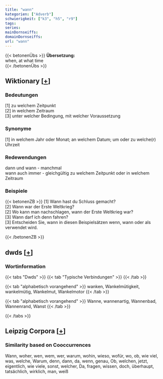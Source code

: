 ```yaml
---
title: "wann"
kategorien: ["Adverb"]
schwierigkeit: ["k3", "h5", "r9"]
tags:
series:
mainDornseiffs:
domainDornseiffs:
url: "wann"
---
```


{{< betonenÜbs >}}
**Übersetzung:**  
when, at what time  
{{< /betonenÜbs >}}

## Wiktionary [[+](https://de.wiktionary.org/wiki/wann)]

### Bedeutungen
[1] zu welchem Zeitpunkt  
[2] in welchem Zeitraum  
[3] unter welcher Bedingung, mit welcher Voraussetzung  

### Synonyme
[1] in welchem Jahr oder Monat; an welchem Datum; um oder zu welche(r) Uhrzeit  

### Redewendungen
dann und wann - manchmal  
wann auch immer - gleichgültig zu welchem Zeitpunkt oder in welchem Zeitraum  

### Beispiele
{{< betonenZB >}}
[1] Wann hast du Schluss gemacht?  
[2] Wann war der Erste Weltkrieg?  
[2] Wo kann man nachschlagen, wann der Erste Weltkrieg war?  
[3] Wann darf ich denn fahren?  
[3] Entscheiden Sie, wann in diesen Beispielsätzen wenn, wann oder als verwendet wird.  

{{< /betonenZB >}}


## dwds [[+](https://www.dwds.de/wb/wann)]

### Wortinformation
{{< tabs "Dwds" >}}
{{< tab "Typische Verbindungen" >}}
{{< /tab >}}

{{< tab "alphabetisch vorangehend" >}}
wanken, Wankelmütigkeit, wankelmütig, Wankelmut, Wankelmotor
{{< /tab >}}

{{< tab "alphabetisch vorangehend" >}}
Wanne, wannenartig, Wannenbad, Wannenrand, Wanst
{{< /tab >}}

{{< /tabs >}}

## Leipzig Corpora [[+](https://corpora.uni-leipzig.de/en/res?word=wann&corpusId=deu_newscrawl-public_2018)]


### Similarity based on Cooccurrences
Wann, woher, wen, wem, wer, warum, wohin, wieso, wofür, wo, ob, wie viel, was, welche, Warum, denn, dann, da, wenn, genau, Ob, welchen, jetzt, eigentlich, wie viele, sonst, welcher, Da, fragen, wissen, doch, überhaupt, tatsächlich, wirklich, man, weiß

